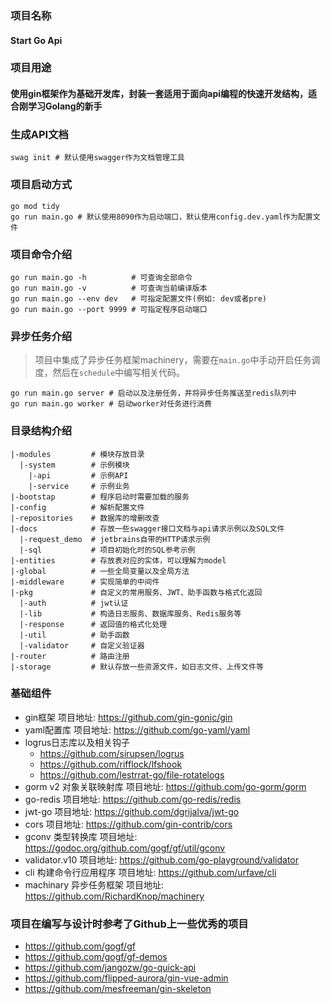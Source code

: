 ### 项目名称 
#### Start Go Api

### 项目用途
#### 使用gin框架作为基础开发库，封装一套适用于面向api编程的快速开发结构，适合刚学习Golang的新手

### 生成API文档
```shell
swag init # 默认使用swagger作为文档管理工具 
```
### 项目启动方式
```shell
go mod tidy
go run main.go # 默认使用8090作为启动端口，默认使用config.dev.yaml作为配置文件
```

### 项目命令介绍
```shell
go run main.go -h          # 可查询全部命令
go run main.go -v          # 可查询当前编译版本
go run main.go --env dev   # 可指定配置文件(例如: dev或者pre)
go run main.go --port 9999 # 可指定程序启动端口
```

### 异步任务介绍
> 项目中集成了异步任务框架machinery，需要在`main.go`中手动开启任务调度，然后在`schedule`中编写相关代码。
```shell
go run main.go server # 启动以及注册任务，并将异步任务推送至redis队列中
go run main.go worker # 启动worker对任务进行消费
```

### 目录结构介绍
```shell
|-modules         # 模块存放目录
  |-system        # 示例模块
    |-api         # 示例API
    |-service     # 示例业务
|-bootstap        # 程序启动时需要加载的服务
|-config          # 解析配置文件
|-repositories    # 数据库的增删改查
|-docs            # 存放一些swagger接口文档与api请求示例以及SQL文件
  |-request_demo  # jetbrains自带的HTTP请求示例
  |-sql           # 项目初始化时的SQL参考示例
|-entities        # 存放表对应的实体，可以理解为model
|-global          # 一些全局变量以及全局方法
|-middleware      # 实现简单的中间件
|-pkg             # 自定义的常用服务、JWT、助手函数与格式化返回
  |-auth          # jwt认证
  |-lib           # 构造日志服务、数据库服务、Redis服务等
  |-response      # 返回值的格式化处理
  |-util          # 助手函数
  |-validator     # 自定义验证器
|-router          # 路由注册
|-storage         # 默认存放一些资源文件，如日志文件、上传文件等
```
### 基础组件

- gin框架     项目地址: https://github.com/gin-gonic/gin
- yaml配置库 项目地址: https://github.com/go-yaml/yaml
- logrus日志库以及相关钩子
    - https://github.com/sirupsen/logrus
    - https://github.com/rifflock/lfshook
    - https://github.com/lestrrat-go/file-rotatelogs
- gorm v2 对象关联映射库 项目地址: https://github.com/go-gorm/gorm
- go-redis 项目地址: https://github.com/go-redis/redis
- jwt-go 项目地址: https://github.com/dgrijalva/jwt-go
- cors 项目地址: https://github.com/gin-contrib/cors
- gconv 类型转换库 项目地址: https://godoc.org/github.com/gogf/gf/util/gconv
- validator.v10 项目地址: https://github.com/go-playground/validator
- cli 构建命令行应用程序 项目地址: https://github.com/urfave/cli
- machinary 异步任务框架 项目地址: https://github.com/RichardKnop/machinery
### 项目在编写与设计时参考了Github上一些优秀的项目
- https://github.com/gogf/gf
- https://github.com/gogf/gf-demos
- https://github.com/jangozw/go-quick-api
- https://github.com/flipped-aurora/gin-vue-admin
- https://github.com/mesfreeman/gin-skeleton